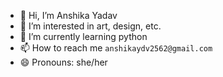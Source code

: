 - 👋 Hi, I’m Anshika Yadav
- 👀 I’m interested in art, design, etc.
- 🌱 I’m currently learning python
- 📫 How to reach me `anshikaydv2562@gmail.com`
- 😄 Pronouns: she/her
